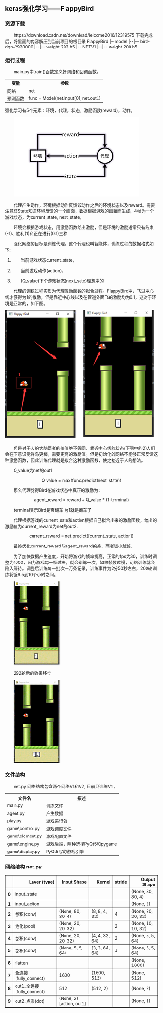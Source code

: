 

<!DOCTYPE html>
<html lang="en">
<head>
    <meta charset="UTF-8">
    <meta name="viewport" content="width=device-width, initial-scale=1.0">
    <title>Document</title>
</head>
<style type="text/css">
    p{text-indent:2em;}
</style>
<body>
    <h2>keras强化学习——FlappyBird</h2>
</body>

### 资源下载

<p>
https://download.csdn.net/download/ielcome2016/12319575
下载完成后，将里面的内容解压到当前项目的根目录
FlappyBird
|--model
|--|-- bird-dqn-2920000
|--|-- weight.292.h5
|-- NETV1
|--|-- weight.200.h5
</p>

### 运行过程

main.py中train()函数定义好网络和回调函数。

<table>
     <tr>
    	<th>变量</th>
        <th>参数</th>
    </tr>
    <tr>
    	<td>网络</td>
        <td>net</td>
    </tr>
    <tr>
    	<td>预测函数</td>
        <td>func = Model(net.input[0], net.out1)</td>
    </tr>
</table>
强化学习有5个元素：环境，代理，状态，激励函数(reward)，动作。

<img src="picture/RL.png"></img>

代理产生动作，环境根据动作反馈该动作之后的环境状态以及reward。需要注意该State知识环境反馈的一个画面，数据根据游戏的画面而生成，4帧为一个游戏状态，为current_state, next_state。

环境会根据游戏状态，用激励函数给出激励，但是环境的激励通常只有结束(-1)、胜利(1)和正在进行(0.1)三种

强化网络的目标是训练代理，这个代理也叫智能体，训练过程的数据格式如下:

1) 当前游戏状态current_state，

2) 当前游戏动作(action)，

3) (Q_value)下个游戏状态(next_sate)理想中的

代理的训练过程实质为代理激励函数的拟合过程。FlappyBird中，飞过中心线才获得为1的激励，但是靠近中心线以及在管道外面飞的激励均为0.1，这对于环境是正常的，如下图。

<img src="picture/bird.png">

但是对于人的大脑两者的价值绝不等同，靠近中心线的状态(下图中的2)人们会在下意识觉得鸟更棒，需要更高的激励值。但是初始化的网络不能够正常反馈这种激励函数，因此训练代理就是拟合这种激励函数，使之接近于人的想法。  

 Q_value为net的out1

<center>Q_value = max(func.predict(next_state))</center>

那么代理觉得Bird在游戏状态中真正的激励为：

<center>agent_reward = reward + Q_value * (1-terminal)</center>

terminal表示Bird是否翻车 为1就是翻车了

代理根据游戏的current_sate和action根据自己拟合出来的激励函数，给出的激励值为current_reward为net的out2.

<center>current_reward = net.predict([current_state, action])</center>

最终优化current_reward与agent_reward的差，两者越小越好。

为了加快数据产生速度，开始将游戏的帧率提高，正常的fps为30，训练时调整为1000，因为游戏每一帧过去，就会训练一次，如果帧数过慢，网络训练就会陷入等待。调整后训练每一批次一万条记录，训练事件为2分50秒左右，200轮训练将近9.5到10个小时之间。

<img src="picture/200 00_00_00-00_00_30.gif"></img>

292轮后的效果移步

<img src="picture/292 00_00_00-00_00_30.gif"></img>

### 文件结构

net.py 网络结构包含两个网络V1和V2, 目前只训练V1 。

<table>
	<tr>
        <th>文件名</th>
        <th>描述</th>
    </tr>
    <tr>
    	<td>main.py</td>
        <td>训练文件</td>
    </tr>
    	<td>agent.py</td>
        <td>产生数据</td>
    <tr>
    	<td>play.py</td>
        <td>游戏运行包</td>
    </tr>
    <tr>
    	<td>game\control.py</td>
        <td> 游戏调度文件 </td>
    </tr>
    <tr>
    	<td>game\element.py</td>
        <td> 游戏配置文件</td>
    </tr>
    <tr>
    	<td>game\engine.py</td>
        <td> 游戏后端，两种选择PyQt5和pygame</td>
    </tr>
    <tr>
    	<td>game\display.py</td>
        <td> PyQt5写的游戏引擎</td>
    </tr>
</table>


### 网络结构 net.py

<table border="1" class="dataframe">
  <thead>
    <tr style="text-align: right;">
      <th></th>
      <th>Layer (type)</th>
      <th>Input Shape</th>
      <th>Kernel</th>
      <th>stride</th>
      <th>Output Shape</th>
    </tr>
  </thead>
  <tbody>
    <tr>
      <th>0</th>
      <td>input_state</td>
      <td></td>
      <td></td>
      <td></td>
      <td>(None, 80, 80, 4)</td>
    </tr>
    <tr>
      <th>1</th>
      <td>input_action</td>
      <td></td>
      <td></td>
      <td></td>
      <td>(None, 2)</td>
    </tr>
    <tr>
      <th>2</th>
      <td>卷积(conv)</td>
      <td>(None, 80, 80, 4)</td>
      <td>(8, 8, 4, 32)</td>
      <td>4</td>
      <td>(None, 20, 20, 32)</td>
    </tr>
    <tr>
      <th>3</th>
      <td>池化(pool)</td>
      <td>(None, 20, 20, 32)</td>
      <td></td>
      <td>2</td>
      <td>(None, 10, 10, 32)</td>
    </tr>
    <tr>
      <th>4</th>
      <td>卷积(conv)</td>
      <td>(None, 20, 20, 32)</td>
      <td>(4, 4, 32, 64)</td>
      <td>2</td>
      <td>(None, 5, 5, 64)</td>
    </tr>
    <tr>
      <th>5</th>
      <td>卷积(conv)</td>
      <td>(None, 5, 5, 64)</td>
      <td>(3, 3, 64, 64)</td>
      <td>1</td>
      <td>(None, 5, 5, 64)</td>
    </tr>
    <tr>
      <th>6</th>
      <td>flatten</td>
      <td></td>
      <td></td>
      <td></td>
      <td>(None, 1600)</td>
    </tr>
    <tr>
      <th>7</th>
      <td>全连接(fully_connect)</td>
      <td>1600</td>
      <td>(1600, 512)</td>
      <td></td>
      <td>(None, 512)</td>
    </tr>
    <tr>
      <th>8</th>
      <td>out1_全连接(fully_connect)</td>
      <td>512</td>
      <td>(512, 2)</td>
      <td></td>
      <td>(None, 2)</td>
    </tr>
    <tr>
      <th>9</th>
      <td>out2_点乘(dot)</td>
      <td>(None, 2)[action, out1]</td>
      <td></td>
      <td></td>
      <td>(None, 1)</td>
    </tr>
  </tbody>
</table>

### 